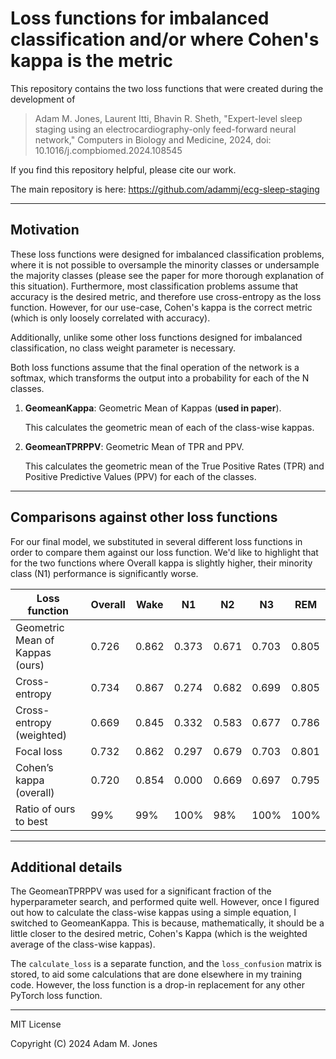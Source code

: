 # Loss functions for imbalanced classification and/or where Cohen's kappa is the metric

This repository contains the two loss functions that were created during the development of

> Adam M. Jones, Laurent Itti, Bhavin R. Sheth, "Expert-level sleep staging using an electrocardiography-only feed-forward neural network," Computers in Biology and Medicine, 2024, doi: 10.1016/j.compbiomed.2024.108545

If you find this repository helpful, please cite our work.

The main repository is here: <https://github.com/adammj/ecg-sleep-staging>

---

## Motivation

These loss functions were designed for imbalanced classification problems, where it is not possible to oversample the minority classes or undersample the majority classes (please see the paper for more thorough explanation of this situation). Furthermore, most classification problems assume that accuracy is the desired metric, and therefore use cross-entropy as the loss function. However, for our use-case, Cohen's kappa is the correct metric (which is only loosely correlated with accuracy).

Additionally, unlike some other loss functions designed for imbalanced classification, no class weight parameter is necessary.

Both loss functions assume that the final operation of the network is a softmax, which transforms the output into a probability for each of the N classes.

1. **GeomeanKappa**: Geometric Mean of Kappas (**used in paper**).

   This calculates the geometric mean of each of the class-wise kappas.

2. **GeomeanTPRPPV**: Geometric Mean of TPR and PPV.

   This calculates the geometric mean of the True Positive Rates (TPR) and Positive Predictive Values (PPV) for each of the classes.

---

## Comparisons against other loss functions

For our final model, we substituted in several different loss functions in order to compare them against our loss function. We'd like to highlight that for the two functions where Overall kappa is slightly higher, their minority class (N1) performance is significantly worse. 

| Loss function | Overall | Wake | N1 | N2 | N3 | REM |
| --- | --- | --- | --- | --- | --- | --- |
| Geometric Mean of Kappas (ours) | 0.726 | 0.862 | 0.373 | 0.671 | 0.703 | 0.805 |
| Cross-entropy | 0.734 | 0.867 | 0.274 | 0.682 | 0.699 | 0.805 |
| Cross-entropy (weighted) | 0.669 | 0.845 | 0.332 | 0.583 | 0.677 | 0.786 |
| Focal loss | 0.732 | 0.862 | 0.297 | 0.679 | 0.703 | 0.801 |
| Cohen’s kappa (overall) | 0.720 | 0.854 | 0.000 | 0.669 | 0.697 | 0.795 |
| Ratio of ours to best | 99% | 99% | 100% | 98% | 100% | 100% |

---

## Additional details

The GeomeanTPRPPV was used for a significant fraction of the hyperparameter search, and performed quite well. However, once I figured out how to calculate the class-wise kappas using a simple equation, I switched to GeomeanKappa. This is because, mathematically, it should be a little closer to the desired metric, Cohen's Kappa (which is the weighted average of the class-wise kappas).

The `calculate_loss` is a separate function, and the `loss_confusion` matrix is stored, to aid some calculations that are done elsewhere in my training code. However, the loss function is a drop-in replacement for any other PyTorch loss function.

---

MIT License

Copyright (C) 2024 Adam M. Jones
